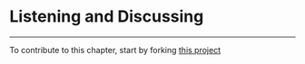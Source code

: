 # Listening and Discussing


----

To contribute to this chapter, start by forking [this project](https://github.com/murrayjason/lc-howto)
